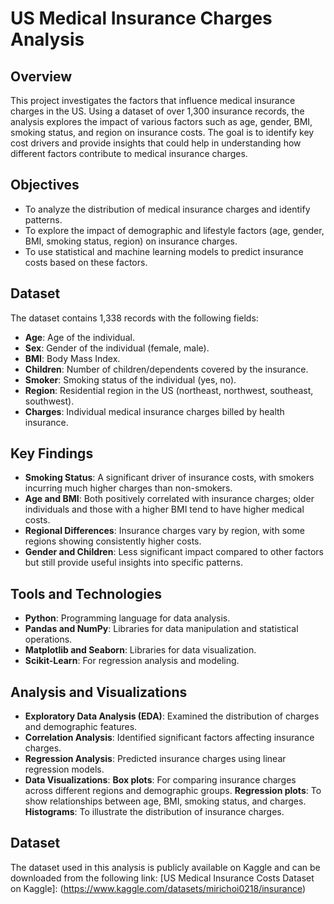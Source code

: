# US Medical Insurance Charges Analysis

## Overview
This project investigates the factors that influence medical insurance charges in the US. Using a dataset of over 1,300 insurance records, the analysis explores the impact of various factors such as age, gender, BMI, smoking status, and region on insurance costs. The goal is to identify key cost drivers and provide insights that could help in understanding how different factors contribute to medical insurance charges.

## Objectives
- To analyze the distribution of medical insurance charges and identify patterns.
- To explore the impact of demographic and lifestyle factors (age, gender, BMI, smoking status, region) on insurance charges.
- To use statistical and machine learning models to predict insurance costs based on these factors.

## Dataset
The dataset contains 1,338 records with the following fields:
- **Age**: Age of the individual.
- **Sex**: Gender of the individual (female, male).
- **BMI**: Body Mass Index.
- **Children**: Number of children/dependents covered by the insurance.
- **Smoker**: Smoking status of the individual (yes, no).
- **Region**: Residential region in the US (northeast, northwest, southeast, southwest).
- **Charges**: Individual medical insurance charges billed by health insurance.

## Key Findings
- **Smoking Status**: A significant driver of insurance costs, with smokers incurring much higher charges than non-smokers.
- **Age and BMI**: Both positively correlated with insurance charges; older individuals and those with a higher BMI tend to have higher medical costs.
- **Regional Differences**: Insurance charges vary by region, with some regions showing consistently higher costs.
- **Gender and Children**: Less significant impact compared to other factors but still provide useful insights into specific patterns.

## Tools and Technologies
- **Python**: Programming language for data analysis.
- **Pandas and NumPy**: Libraries for data manipulation and statistical operations.
- **Matplotlib and Seaborn**: Libraries for data visualization.
- **Scikit-Learn**: For regression analysis and modeling.

## Analysis and Visualizations
- **Exploratory Data Analysis (EDA)**: Examined the distribution of charges and demographic features.
- **Correlation Analysis**: Identified significant factors affecting insurance charges.
- **Regression Analysis**: Predicted insurance charges using linear regression models.
- **Data Visualizations**:
  **Box plots**: For comparing insurance charges across different regions and demographic groups.
  **Regression plots**: To show relationships between age, BMI, smoking status, and charges.
  **Histograms**: To illustrate the distribution of insurance charges.

## Dataset
The dataset used in this analysis is publicly available on Kaggle and can be downloaded from the following link:
[US Medical Insurance Costs Dataset on Kaggle]: (https://www.kaggle.com/datasets/mirichoi0218/insurance)
